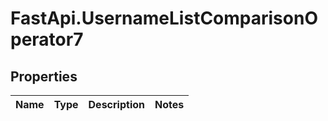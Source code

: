# FastApi.UsernameListComparisonOperator7

## Properties
Name | Type | Description | Notes
------------ | ------------- | ------------- | -------------
